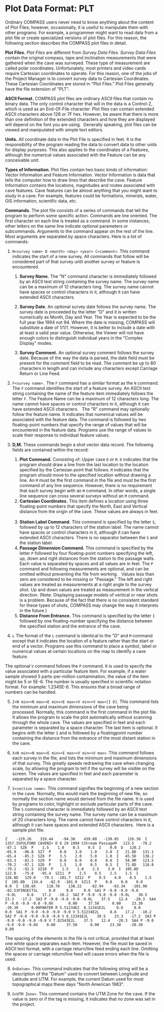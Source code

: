 # Plot Data Format: PLT

Ordinary COMPASS users never need to know anything about the content of
Plot Files; however, occasionally, it is useful to manipulate them with
other programs. For example, a programmer might want to read data from a
plot file or create specialized versions of plot files. For this reason,
the following section describes the COMPASS plot files in detail.

**Plot Files.** *Plot Files* are different from *Survey Data Files.
Survey Data Files* contain the original compass, tape and inclination
measurements that were gathered when the cave was surveyed. These type
of measurement are called polar coordinates. Unfortunately, most
printers and video cards require Cartesian coordinates to operate. For
this reason, one of the jobs of the Project Manager is to convert survey
data to Cartesian Coordinates. These Cartesian Coordinates are stored in
"Plot Files." Plot Files generally have the file extension of "PLT".

**ASCII Format.** COMPASS plot files are ordinary ASCII files that
contain no binary data. The only control character that will in the data
is a Control-Z, which is used as an End-Of-File character. Plot files
can contain extended ASCII characters above 128 or 7F hex. However, be
aware that there is more than one definition of the extended characters
and how they are displayed will depend on the font you are using. 
Generally speaking, plot files can be viewed and manipulated with simple
text editors.

**Units.** All coordinate data in the Plot File is specified in feet. It
is the responsibility of the program reading the data to convert data to
other units for display purposes. This also applies to the coordinates
of a Features, although the numerical values associated with the Feature
can be any conceivable unit.

**Types of Information.** Plot files contain two basic kinds of
information: Vector Information and Feature Information. Vector
Information is data that tells the computer how to draw lines that
describe the cave. Feature Information contains the locations,
magnitudes and routes associated with cave features. Cave features can
be almost anything that you might want to study in a cave. For example,
features could be formations, minerals, water, GIS information,
scientific data, etc.

**Commands.** The plot file consists of a series of commands that tell
the program to perform some specific action. Commands are line oriented.
The first character on each line is treated as a command. In some
instances, other letters on the same line indicate optional parameters
or subcommands. Arguments to the command appear on the rest of the line.
Most arguments are separated by space characters. Here is a list of
commands:

1. `N<survey name> D <month> <day> <year> C<comment>`. This command indicates
the start of a new survey. All commands that follow will be considered part
of that survey until another survey or feature is encountered.

   1. **Survey Name.** The "N" command character is immediately followed by
an ASCII text string containing the survey name. The survey name can be
a maximum of 12 characters long. The survey name cannot have spaces or
control characters in it, although it can have extended ASCII
characters.
 
   2. **Survey Date.** An optional survey date follows the survey name. The
survey date is proceeded by the letter "D" and it is written
numerically as Month, Day and Year. The Year is expected to be the full
year like 1994 not 94. Where the date is missing, COMPASS will
substitute a date of 1/1/1. However, it is better to include a date with
at least a valid year value. Otherwise, the Viewer will not have enough
colors to distinguish individual years in the "Complex Display" modes.

   3. **Survey Comment.** An optional survey comment follows the survey
date. Because of the way the data is parsed, the date field must be
present for the comment field to be read. The comment be up to 80
characters in length and can include any characters except Carriage
Return or Line Feed. 

2. `F<survey name>.` The `F` command has a similar format as the
`N` command. The `F` command identifies the start of a feature
survey. An ASCII text string containing the name of the feature item
immediately follows the letter `F`. The Feature Name can be a maximum
of 12 characters long. The name cannot have spaces or control characters
in it, although it can have extended ASCII characters.
 
The "R" command may optionally follow the feature name. It indicates
that numerical values will be associated with the feature data. The
command is followed by two floating-point numbers that specify the range
of values that will be encountered in the feature data. Programs use the
range of values to scale their response to individual feature values.
 
3. **D,M.** These commands begin a shot vector data record. The
following fields are contained within the record:
 
   1. **Plot Command.** Consisting of: Upper case `D` or `M`. `D`
indicates that the program should draw a line from the last location to
the location specified by the Cartesian point that follows. `M`
indicates that the program should move to the specified location without
drawing a line. An `M` must be the first command in the file and must
be the first command of any line sequence. However, there is no
requirement that each survey begin with an `M` command. In other words,
a single line sequence can cross several surveys without an `M`
command.
 
   2. **Cartesian Coordinates.** This item defines a location using three
floating-point numbers that specify the North, East and Vertical
distance from the origin of the cave. These values are always in feet.
 
   3. **Station Label Command.** This command is specified by the letter
`S`, followed by up to 12 characters of the station label. The name
cannot have spaces or control characters in it, although it can have
extended ASCII characters. There is no separator between the `S` and the
station label.
 
   4. **Passage Dimension Command.** This command is specified by the
letter `P` followed by four floating-point numbers specifying the
left, up, down and right distances from the station to the passage
walls. Each value is separated by spaces and all values are in feet. The
`P` command and following measurements are optional, and can be
omitted without preventing the file from working.
 
Values less than zero are considered to be missing or "Passage." The
left and right values are treated as measurements at a right angle to
the survey shot. Up and down values are treated as measurement in the
vertical direction. (Note. Displaying passage models of vertical or near
shots is a problem. Because of the fact that there is no consistent
standard for these types of shots, COMPASS may change the way it
interprets in the future.)
 
   5. **Distance From Entrance.** This command is specified by the letter
`I` followed by one floating-number specifying the distance between the
specified station and the entrance of the cave.

4. `L` The format of the `L` command is identical to the "D" and
`M` command except that it indicates the location of a feature rather
than the start or end of a vector. Programs use this command to place a
symbol, label or numerical values at certain locations on the map to
identify a cave feature. 

The optional `V` command follows the `P` command. It is used to
specify the value associated with a particular feature item. For
example, if a water sample showed 5 parts-per-million contamination, the
value of the item might be 5 or 5E-6. The number is usually specified in
scientific notation format. For example: 1.2345E-6. This ensures that a
broad range of numbers can be handled.

5. `Z<N min><N max><E min><E max><V min><V max>[I D]`. This command lists
the minimum and maximum dimensions of the cave being processed. Normally,
this command is the first command in the plot file. It allows the program
to scale the plot automatically without scanning through the whole cave.
The values are specified in feet and each parameter is separated by a space
character. The last item is optional. It begins with the letter `I` and is
followed by a floatingpoint number containing the distance from the entrance
of the most distant station in the cave.

6. `X<N min><N max><E min><E max><V min><V max>`. This
command follows each survey in the file, and lists the minimum and
maximum dimensions of that survey. This greatly speeds redrawing the
cave when changing scale, by allowing the program to tell if the survey
will be visible on the screen. The values are specified in feet and each
parameter is separated by a space character.

7. `S<section name>`. This command signifies the beginning of a new
section in the cave. Normally, this would mark the beginning of new
file, so normally the section name would derived from the file name. It
is used by programs to color, highlight or exclude particular parts of
the cave. The `S` command character is immediately followed by an ASCII
text string containing the survey name. The survey name can be a maximum
of 20 characters long. The name cannot have control characters in it,
although it can have spaces and extended ASCII characters. 
Here is a sample plot file: 

```
Z    -129.26    319.44    -94.30    439.00   -130.05    126.30  I 1357.3SFULFORD CAVENZ+ D 6 29 1994 CStream PassageM   123.5   -70.2   -87.1  SZ6  P    1.5    1.0    0.5    0.5  I    0.0  D   128.2   -65.9   -86.8  SZ7  P    0.0    3.0    1.0    3.0  I   21.8D   131.1   -65.4   -85.3  SZ8  P    3.5    2.0    5.0    1.0  I   45.5D   138.2   -63.3   -82.5  SZ9  P    0.0    0.0    0.0    0.0  I   58.9M   123.5   -70.2   -87.1  SZ6  P    1.5    1.0    0.5    0.5  I   72.8D   118.8   -79.1   -92.5  SZ10  P    1.5    1.0    2.5    3.0  I  105.8D   122.0   -75.8   -95.4  SZ11  P    2.5    0.5    2.5    1.5  I  126.8D   129.8   -79.1  -101.7  SZ12  P    0.5    4.0    0.5    1.5  I  105.8D   134.4   -82.9  -101.9  SZ13  P    0.0    0.0    0.0    0.0  I  138.6X     118.78    138.22    -82.94    -63.34   -101.90    -82.53FINSECTSL     0.0     0.0     0.0  SA1 P -9.0 -9.0 -9.0 -9.0L     8.6    17.2   -10.2  SA2 P -9.0 -9.0 -9.0 -9.0L    30.5    23.3   -17.2  SA3 P -9.0 -9.0 -9.0 -9.0L    37.5    12.4   -20.3  SA4 P -9.0 -9.0 -9.0 -9.0X       0.00     37.50      0.00     23.30    -20.30      0.00FWATER R 5.51234E2  8.12341E2L     0.0     0.0     0.0  SA1 P -9.0 -9.0 -9.0 -9.0 V 5.51234E2L     8.6    17.2   -10.2  SA2 P -9.0 -9.0 -9.0 -9.0 V 8.12341E2L    30.5    23.3   -17.2  SA3 P -9.0 -9.0 -9.0 -9.0 V 7.82543E2L    37.5    12.4   -20.3  SA4 P -9.0 -9.0 -9.0 -9.0X    0.00     37.50      0.00     23.30    -20.30      0.00 
```

The spacing of the elements in the file is not critical, provided that
at least one white space separates each item. However, the file must be
saved in ASCII text format, with a carriage return/line feed ending each
line. Omitting the spaces or carriage return/line feed will cause errors
when the file is used. 

8. `O<Datum>`. This command indicates that the following string will
be a description of the "Datum" used to convert between Longitude and
Latitude and UTM. For example, the current Datum used for most
topographical maps these days "North American 1983".

9. `G<UTM Zone>`. This command contains the UTM Zone for the cave.
If the value is zero or if the tag is missing, it indicates that no zone
was set in the project. 